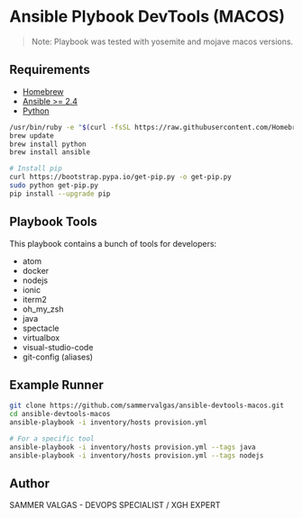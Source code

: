 Ansible Plybook DevTools (MACOS)
================

 > Note: Playbook was tested with yosemite and mojave macos versions.

Requirements
----------------

* [Homebrew](#brew)
* [Ansible >= 2.4](#ansible)
* [Python](#python)

```bash
/usr/bin/ruby -e "$(curl -fsSL https://raw.githubusercontent.com/Homebrew/install/master/install)"
brew update
brew install python
brew install ansible

# Install pip
curl https://bootstrap.pypa.io/get-pip.py -o get-pip.py
sudo python get-pip.py
pip install --upgrade pip
```

Playbook Tools
----------------
This playbook contains a bunch of tools for developers:

* atom
* docker
* nodejs
* ionic
* iterm2
* oh_my_zsh
* java
* spectacle
* virtualbox
* visual-studio-code
* git-config (aliases)


Example Runner
-----------------

```bash
git clone https://github.com/sammervalgas/ansible-devtools-macos.git
cd ansible-devtools-macos
ansible-playbook -i inventory/hosts provision.yml

# For a specific tool
ansible-playbook -i inventory/hosts provision.yml --tags java
ansible-playbook -i inventory/hosts provision.yml --tags nodejs

```

Author
----------------
SAMMER VALGAS - DEVOPS SPECIALIST / XGH EXPERT
